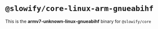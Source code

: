 # `@slowify/core-linux-arm-gnueabihf`

This is the **armv7-unknown-linux-gnueabihf** binary for `@slowify/core`
